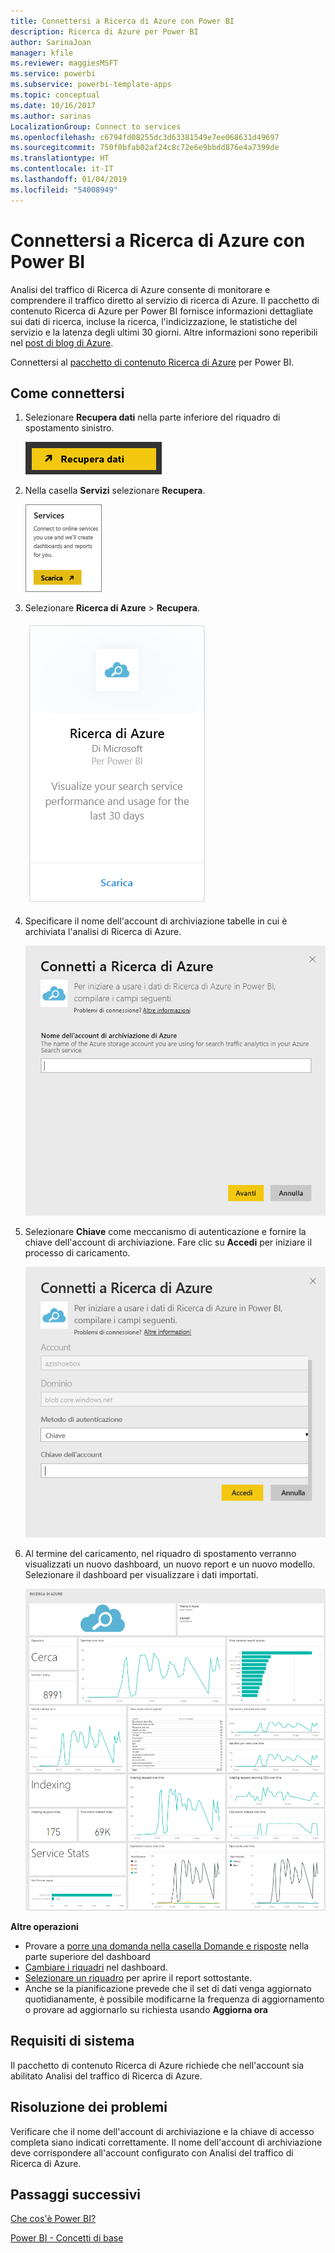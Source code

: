 ```yaml
---
title: Connettersi a Ricerca di Azure con Power BI
description: Ricerca di Azure per Power BI
author: SarinaJoan
manager: kfile
ms.reviewer: maggiesMSFT
ms.service: powerbi
ms.subservice: powerbi-template-apps
ms.topic: conceptual
ms.date: 10/16/2017
ms.author: sarinas
LocalizationGroup: Connect to services
ms.openlocfilehash: c6794fd08255dc3d63381549e7ee068631d49697
ms.sourcegitcommit: 750f0bfab02af24c8c72e6e9bbdd876e4a7399de
ms.translationtype: HT
ms.contentlocale: it-IT
ms.lasthandoff: 01/04/2019
ms.locfileid: "54008949"
---
```

# <a name="connect-to-azure-search-with-power-bi"></a>Connettersi a Ricerca di Azure con Power BI
Analisi del traffico di Ricerca di Azure consente di monitorare e comprendere il traffico diretto al servizio di ricerca di Azure. Il pacchetto di contenuto Ricerca di Azure per Power BI fornisce informazioni dettagliate sui dati di ricerca, incluse la ricerca, l'indicizzazione, le statistiche del servizio e la latenza degli ultimi 30 giorni. Altre informazioni sono reperibili nel [post di blog di Azure](https://azure.microsoft.com/blog/analyzing-your-azure-search-traffic/).

Connettersi al [pacchetto di contenuto Ricerca di Azure](https://app.powerbi.com/getdata/services/azure-search) per Power BI.

## <a name="how-to-connect"></a>Come connettersi
1. Selezionare **Recupera dati** nella parte inferiore del riquadro di spostamento sinistro.
   
   ![](media/service-connect-to-azure-search/pbi_getdata.png) 
2. Nella casella **Servizi** selezionare **Recupera**.
   
   ![](media/service-connect-to-azure-search/pbi_getservices.png) 
3. Selezionare **Ricerca di Azure** \> **Recupera**.
   
   ![](media/service-connect-to-azure-search/azuresearch.png)
4. Specificare il nome dell'account di archiviazione tabelle in cui è archiviata l'analisi di Ricerca di Azure.
   
   ![](media/service-connect-to-azure-search/params.png)
5. Selezionare **Chiave** come meccanismo di autenticazione e fornire la chiave dell'account di archiviazione. Fare clic su **Accedi** per iniziare il processo di caricamento.
   
   ![](media/service-connect-to-azure-search/creds.png)
6. Al termine del caricamento, nel riquadro di spostamento verranno visualizzati un nuovo dashboard, un nuovo report e un nuovo modello. Selezionare il dashboard per visualizzare i dati importati.
   
    ![](media/service-connect-to-azure-search/dashboard2.png)

**Altre operazioni**

* Provare a [porre una domanda nella casella Domande e risposte](consumer/end-user-q-and-a.md) nella parte superiore del dashboard
* [Cambiare i riquadri](service-dashboard-edit-tile.md) nel dashboard.
* [Selezionare un riquadro](consumer/end-user-tiles.md) per aprire il report sottostante.
* Anche se la pianificazione prevede che il set di dati venga aggiornato quotidianamente, è possibile modificarne la frequenza di aggiornamento o provare ad aggiornarlo su richiesta usando **Aggiorna ora**

## <a name="system-requirements"></a>Requisiti di sistema
Il pacchetto di contenuto Ricerca di Azure richiede che nell'account sia abilitato Analisi del traffico di Ricerca di Azure.

## <a name="troubleshooting"></a>Risoluzione dei problemi
Verificare che il nome dell'account di archiviazione e la chiave di accesso completa siano indicati correttamente. Il nome dell'account di archiviazione deve corrispondere all'account configurato con Analisi del traffico di Ricerca di Azure.

## <a name="next-steps"></a>Passaggi successivi
[Che cos'è Power BI?](power-bi-overview.md)

[Power BI - Concetti di base](consumer/end-user-basic-concepts.md)

